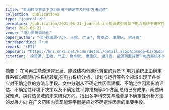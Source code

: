 ```yaml
---
title: "能源转型背景下电力系统不确定性及应对方法综述"
collection: publications
type: "journal-zh"
permalink: /publication/2021-06-21-journal-zh-能源转型背景下电力系统不确定性及应对方法综述
date: 2021-06-21
venue: "电力系统自动化"
paper_author: "<b>徐潇源</b>, 王晗, 严正*, 鲁卓欣, 康重庆, 谢开贵"
corresponding: True
remark: "(EI)"
paperurl: "https://kns.cnki.net/kcms/detail/detail.aspx?dbcode=CJFD&dbname=CJFDLAST2021&filename=DLXT202116002&uniplatform=NZKPT&v=lzPv3VaLE-mH_W4bS0XaBd6P6GvcnLghdZfwlwPkYoEh_X8eAMU66jaszq1SH5PD"
citation: '徐潇源, 王晗, 严正, 鲁卓欣, 康重庆, 谢开贵. 能源转型背景下电力系统不确定性及应对方法综述[J]. <i>电力系统自动化</i>, 2021, 45(16): 2-13.'
---
```


摘要：
在可再生能源迅速发展、能源结构低碳化转型的背景下,电力系统正由确定性系统向强随机性系统转变,在电力系统分析、规划与运行等各个领域出现了各类应对不确定性的方法与手段。文中分别从不确定性因素建模、不确定性因素影响评估、不确定性环境下决策以及不确定性平抑措施等4个方面,总结已有成果、阐述研究难点、探讨该领域的未来研究方向。指出多学科交叉与融合是不确定性分析方法的发展方向,在广义范围内实现能源平衡是应对不确定性因素的重要手段。 